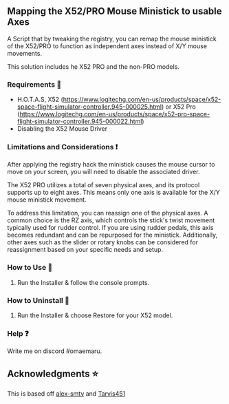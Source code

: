 ## Mapping the X52/PRO  Mouse Ministick to usable Axes
A Script that by tweaking the registry, you can remap the mouse ministick of the X52/PRO to function as independent axes instead of X/Y mouse movements. 

This solution includes he X52 PRO and the non-PRO models.

### Requirements 🧾
- H.O.T.A.S, X52 (https://www.logitechg.com/en-us/products/space/x52-space-flight-simulator-controller.945-000025.html) or X52 Pro (https://www.logitechg.com/en-us/products/space/x52-pro-space-flight-simulator-controller.945-000022.html)
- Disabling the X52 Mouse Driver<br/>

### Limitations and Considerations :exclamation:
After applying the registry hack the ministick causes the mouse cursor to move on your screen, you will need to disable the associated driver.

The X52 PRO utilizes a total of seven physical axes, and its protocol supports up to eight axes. This means only one axis is available for the X/Y mouse ministick movement.

To address this limitation, you can reassign one of the physical axes. A common choice is the RZ axis, which controls the stick's twist movement typically used for rudder control. If you are using rudder pedals, this axis becomes redundant and can be repurposed for the ministick. Additionally, other axes such as the slider or rotary knobs can be considered for reassignment based on your specific needs and setup.
<br/>

### How to Use :green_book:
1. Run the Installer & follow the console prompts.

### How to Uninstall :closed_book:
1. Run the Installer & choose Restore for your X52 model.<br/>


### Help :question:
Write me on discord #omaemaru.<br/>


## Acknowledgments :star:
This is based off [alex-smtv](https://github.com/alex-smtv/X52-PRO-Mouse-Ministick-to-Axes/) and [Tarvis451](https://www.reddit.com/r/hotas/comments/2rs6un/how_to_turn_x55_mouse_ministick_into_joystick_axes/)
